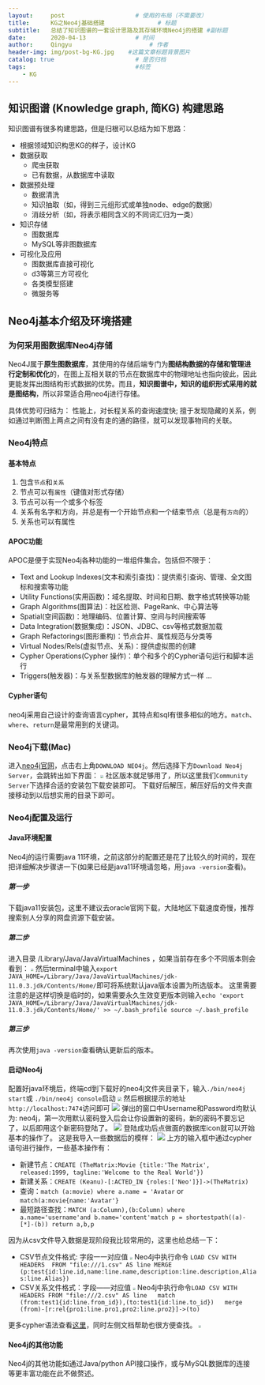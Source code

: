 ```yaml
---
layout:     post                    # 使用的布局（不需要改）
title:      KG之Neo4j基础搭建               # 标题
subtitle:   总结了知识图谱的一套设计思路及其存储环境Neo4j的搭建 #副标题
date:       2020-04-13              # 时间
author:     Qingyu                      # 作者
header-img: img/post-bg-KG.jpg    #这篇文章标题背景图片
catalog: true                       # 是否归档
tags:                               #标签
    - KG
---
```


## 知识图谱 (Knowledge graph, 简KG) 构建思路
知识图谱有很多构建思路，但是归根可以总结为如下思路：
- 根据领域知识构思KG的样子，设计KG
- 数据获取
  - 爬虫获取
  - 已有数据，从数据库中读取
- 数据预处理
  - 数据清洗
  - 知识抽取（如，得到三元组形式或单独node、edge的数据）
  - 消歧分析（如，将表示相同含义的不同词汇归为一类）
- 知识存储
  - 图数据库
  - MySQL等非图数据库
- 可视化及应用
  - 图数据库直接可视化
  - d3等第三方可视化
  - 各类模型搭建
  - 微服务等

## Neo4j基本介绍及环境搭建

### 为何采用图数据库Neo4j存储
Neo4J属于**原生图数据库**，其使用的存储后端专门为**图结构数据的存储和管理进行定制和优化**的，在图上互相关联的节点在数据库中的物理地址也指向彼此，因此更能发挥出图结构形式数据的优势。而且，**知识图谱中，知识的组织形式采用的就是图结构**，所以非常适合用neo4j进行存储。

具体优势可归结为：
性能上，对长程关系的查询速度快; 擅于发现隐藏的关系，例如通过判断图上两点之间有没有走的通的路径，就可以发现事物间的关联。

### Neo4j特点

#### 基本特点
1. 包含`节点`和`关系`
2. 节点可以有`属性`（键值对形式存储）
3. 节点可以有一个或多个标签
4. 关系有名字和方向，并总是有一个开始节点和一个结束节点（总是有`方向`的）
5. 关系也可以有属性

#### APOC功能
APOC是便于实现Neo4j各种功能的一堆组件集合。包括但不限于：
- Text and Lookup Indexes(文本和索引查找)：提供索引查询、管理、全文图标和搜索等功能
- Utility Functions(实用函数)：域名提取、时间和日期、数字格式转换等功能
- Graph Algorithms(图算法)：社区检测、PageRank、中心算法等
- Spatial(空间函数)：地理编码、位置计算、空间与时间搜索等
- Data Integration(数据集成)：JSON、JDBC、csv等格式数据加载
- Graph Refactorings(图形重构)：节点合并、属性规范与分类等
- Virtual Nodes/Rels(虚拟节点、关系)：提供虚拟图的创建
- Cypher Operations(Cypher 操作)：单个和多个的Cypher语句运行和脚本运行
- Triggers(触发器)：与关系型数据库的触发器的理解方式一样
  ...

#### Cypher语句
neo4j采用自己设计的查询语言cypher，其特点和sql有很多相似的地方。`match`、`where`、`return`是最常用到的关键词。

### Neo4j下载(Mac)
进入[neo4j官网](https://neo4j.com/)，点击右上角`DOWNLOAD NEO4j`。然后选择下方`Download Neo4j Server`，会跳转出如下界面：
<img src="https://tva1.sinaimg.cn/large/007S8ZIlly1gdscwfqqqcj30un0u0qb8.jpg" style="zoom: 40%;" />
社区版本就足够用了，所以这里我们`Community Server`下选择合适的安装包下载安装即可。
下载好后解压，解压好后的文件夹直接移动到以后想实用的目录下即可。

### Neo4j配置及运行

#### Java环境配置
Neo4j的运行需要java 11环境，之前这部分的配置还是花了比较久的时间的，现在把详细解决步骤讲一下(如果已经是java11环境请忽略，用`java -version`查看)。

##### 第一步
下载java11安装包，这里不建议去oracle官网下载，大陆地区下载速度奇慢，推荐搜索别人分享的网盘资源下载安装。

##### 第二步
进入目录 /Library/Java/JavaVirtualMachines ，如果当前存在多个不同版本则会看到：
<img src="https://tva1.sinaimg.cn/large/007S8ZIlly1gdscwxnflyj31660lq1d4.jpg" style="zoom: 33%;" />
然后terminal中输入`export JAVA_HOME=/Library/Java/JavaVirtualMachines/jdk-11.0.3.jdk/Contents/Home/`即可将系统默认java版本设置为所选版本。
这里需要注意的是这样切换是临时的，如果需要永久生效变更版本则输入`echo 'export JAVA_HOME=/Library/Java/JavaVirtualMachines/jdk-11.0.3.jdk/Contents/Home/' >> ~/.bash_profile source ~/.bash_profile`

##### 第三步
再次使用`java -version`查看确认更新后的版本。

#### 启动Neo4j
配置好java环境后，终端cd到下载好的neo4j文件夹目录下，输入`./bin/neo4j start`或 `./bin/neo4j console`启动
<img src="https://tva1.sinaimg.cn/large/007S8ZIlly1gdsd27y5msj31740iuniv.jpg" style="zoom: 50%;" />
然后根据提示的地址`http://localhost:7474`访问即可
![](https://tva1.sinaimg.cn/large/007S8ZIlly1gdscx52h53j31680li40e.jpg)
弹出的窗口中Username和Password均默认为: neo4j，第一次用默认密码登入后会让你设置新的密码，新的密码不要忘记了，以后即用这个新密码登陆了。
![](https://tva1.sinaimg.cn/large/007S8ZIlly1gdscxd4metj31680l8gpe.jpg)
登陆成功后点做面的数据库icon就可以开始基本的操作了。
这是我导入一些数据后的模样：
![](https://tva1.sinaimg.cn/large/007S8ZIlly1gdscxte9zbj316c0l4gr1.jpg)
上方的输入框中通过cypher语句进行操作，一些基本操作有：
- 新建节点：`CREATE (TheMatrix:Movie {title:'The Matrix', released:1999, tagline:'Welcome to the Real World'})`
- 新建关系：`CREATE (Keanu)-[:ACTED_IN {roles:['Neo']}]->(TheMatrix)`
- 查询：`match (a:movie) where a.name = 'Avatar` or `match(a:movie{name:'Avatar'}`
- 最短路径查找：`MATCH (a:Column),(b:Column) where a.name='username'and b.name='content'match p = shortestpath((a)-[*]-(b)) return a,b,p`

因为从csv文件导入数据是现阶段我比较常用的，这里也给总结一下：
- CSV节点文件格式: 字段一一对应值
  <img src="https://tva1.sinaimg.cn/large/007S8ZIlly1gdsd3a99fvj30se0p0tfk.jpg" style="zoom: 33%;" />
  Neo4j中执行命令 `LOAD CSV WITH HEADERS  FROM "file:///1.csv" AS line MERGE (p:test{id:line.id,name:line.name,description:line.description,Alias:line.Alias})`
- CSV关系文件格式：字段——对应值
  <img src="https://tva1.sinaimg.cn/large/007S8ZIlly1gdsd27y5msj31740iuniv.jpg" style="zoom: 33%;" />
  Neo4j中执行命令`LOAD CSV WITH HEADERS FROM "file:///2.csv" AS line  
      match (from:test1{id:line.from_id}),(to:test1{id:line.to_id})  
      merge (from)-[r:rel{pro1:line.pro1,pro2:line.pro2}]->(to)`

更多cypher语法查看[这里](https://neo4j.com/docs/cypher-refcard/current/)，同时左侧文档帮助也很方便查找。
<img src="https://tva1.sinaimg.cn/large/007S8ZIlly1gdsd46x6lkj30u00uktg0.jpg" style="zoom:33%;" />

#### Neo4j的其他功能
Neo4j的其他功能如通过Java/python API接口操作，或与MySQL数据库的连接等更丰富功能在此不做赘述。


